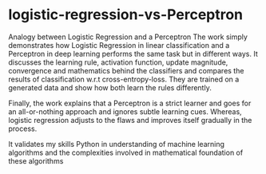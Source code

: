 # logistic-regression-vs-Perceptron
Analogy between Logistic Regression and a Perceptron
The work simply demonstrates how Logistic Regression in linear classification and a Perceptron in deep learning performs the same task but in different ways. It discusses the learning rule, activation function, update magnitude, convergence and mathematics behind the classifiers and compares the results of classification w.r.t cross-entropy-loss. They are trained on a generated data and show how both learn the rules differently. 

Finally, the work explains that a Perceptron is a strict learner and goes for an all-or-nothing approach and ignores subtle learning cues. Whereas, logistic regression adjusts to the flaws and improves itself gradually in the process. 

It validates my skills Python in understanding of machine learning algorithms and the complexities involved in mathematical foundation of these algorithms
